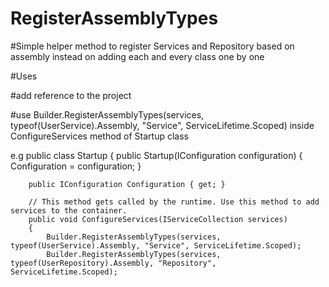 # RegisterAssemblyTypes

#Simple helper method to register Services and Repository based on assembly instead on adding each and every class one by one

#Uses

#add reference to the project

#use  Builder.RegisterAssemblyTypes(services, typeof(UserService).Assembly, "Service", ServiceLifetime.Scoped) inside ConfigureServices method of Startup class

e.g
 public class Startup
    {
        public Startup(IConfiguration configuration)
        {
            Configuration = configuration;
        }

        public IConfiguration Configuration { get; }

        // This method gets called by the runtime. Use this method to add services to the container.
        public void ConfigureServices(IServiceCollection services)
        {
            Builder.RegisterAssemblyTypes(services, typeof(UserService).Assembly, "Service", ServiceLifetime.Scoped);
            Builder.RegisterAssemblyTypes(services, typeof(UserRepository).Assembly, "Repository", ServiceLifetime.Scoped);
